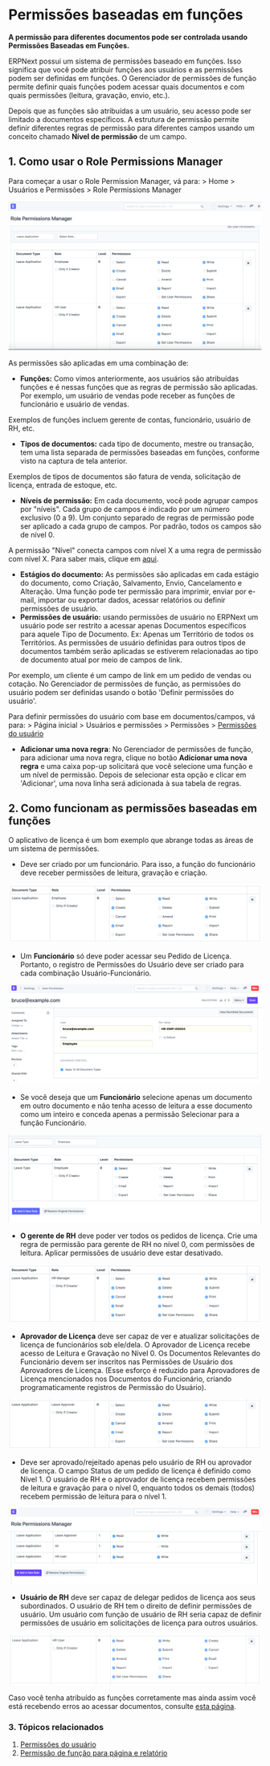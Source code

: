 # Permissões baseadas em funções



**A permissão para diferentes documentos pode ser controlada usando Permissões Baseadas em Funções.**

ERPNext possui um sistema de permissões baseado em funções. Isso significa que você pode atribuir funções aos usuários e as permissões podem ser definidas em funções. O Gerenciador de permissões de função permite definir quais funções podem acessar quais documentos e com quais permissões (leitura, gravação, envio, etc.).

Depois que as funções são atribuídas a um usuário, seu acesso pode ser limitado a documentos específicos. A estrutura de permissão permite definir diferentes regras de permissão para diferentes campos usando um conceito chamado **Nível de permissão** de um campo.

## 1. Como usar o Role Permissions Manager

Para começar a usar o Role Permission Manager, vá para: > Home > Usuários e Permissões > Role Permissions Manager

![Gerenciar leitura, Acesso de gravação, criação, envio e alteração usando o Role Permissions Manager](/files/setting-up-permissions-leave-application.png)![]()

As permissões são aplicadas em uma combinação de:

* **Funções:** Como vimos anteriormente, aos usuários são atribuídas funções e é nessas funções que as regras de permissão são aplicadas. Por exemplo, um usuário de vendas pode receber as funções de funcionário e usuário de vendas.

Exemplos de funções incluem gerente de contas, funcionário, usuário de RH, etc.
* **Tipos de documentos:** cada tipo de documento, mestre ou transação, tem uma lista separada de permissões baseadas em funções, conforme visto na captura de tela anterior.

Exemplos de tipos de documentos são fatura de venda, solicitação de licença, entrada de estoque, etc.
* **Níveis de permissão:** Em cada documento, você pode agrupar campos por "níveis". Cada grupo de campos é indicado por um número exclusivo (0 a 9). Um conjunto separado de regras de permissão pode ser aplicado a cada grupo de campos. Por padrão, todos os campos são de nível 0.

A permissão "Nível" conecta campos com nível X a uma regra de permissão com nível X. Para saber mais, clique em [aqui](/docs/pt/setting-up/articles/managing-perm-level).
* **Estágios do documento:** As permissões são aplicadas em cada estágio do documento, como Criação, Salvamento, Envio, Cancelamento e Alteração. Uma função pode ter permissão para imprimir, enviar por e-mail, importar ou exportar dados, acessar relatórios ou definir permissões de usuário.
* **Permissões de usuário:** usando permissões de usuário no ERPNext um usuário pode ser restrito a acessar apenas Documentos específicos para aquele Tipo de Documento. Ex: Apenas um Território de todos os Territórios. As permissões de usuário definidas para outros tipos de documentos também serão aplicadas se estiverem relacionadas ao tipo de documento atual por meio de campos de link.

Por exemplo, um cliente é um campo de link em um pedido de vendas ou cotação. No Gerenciador de permissões de função, as permissões do usuário podem ser definidas usando o botão 'Definir permissões do usuário'.

Para definir permissões do usuário com base em documentos/campos, vá para: > Página inicial > Usuários e permissões > Permissões > [Permissões do usuário](/docs/pt/setting-up/users-and-permissions/user-permissions)

* **Adicionar uma nova regra**: No Gerenciador de permissões de função, para adicionar uma nova regra, clique no botão **Adicionar uma nova regra** e uma caixa pop-up solicitará que você selecione uma função e um nível de permissão. Depois de selecionar esta opção e clicar em 'Adicionar', uma nova linha será adicionada à sua tabela de regras.

## 2. Como funcionam as permissões baseadas em funções

O aplicativo de licença é um bom exemplo que abrange todas as áreas de um sistema de permissões.

* Deve ser criado por um funcionário. Para isso, a função do funcionário deve receber permissões de leitura, gravação e criação.

![Concedendo permissões de leitura, gravação e criação ao funcionário para solicitação de licença](/files/setting-up-permissions-employee-role.png)![]()
* Um **Funcionário** só deve poder acessar seu Pedido de Licença. Portanto, o registro de Permissões do Usuário deve ser criado para cada combinação Usuário-Funcionário.

![Limitando o acesso a Solicitações de Licença para um usuário com Função de Funcionário por meio do Gerenciador de Permissões do Usuário](/files/setting-up-permissions-employee-user-permissions.png)![]()
* Se você deseja que um **Funcionário** selecione apenas um documento em outro documento e não tenha acesso de leitura a esse documento como um inteiro e conceda apenas a permissão Selecionar para a função Funcionário.

![Limitando o acesso a solicitações de licença para um usuário com função de funcionário por meio do Gerenciador de permissões de usuário](/files/setting-up-select-permissions-employee.png)![]()
* **O gerente de RH** deve poder ver todos os pedidos de licença. Crie uma regra de permissão para gerente de RH no nível 0, com permissões de leitura. Aplicar permissões de usuário deve estar desativado.

![Conceder permissões de envio e cancelamento ao gerente de RH para solicitações de licença. 'Aplicar permissões de usuário' está desmarcado para conceder acesso total.](/files/setting-up-permissions-hr-manager-role.png)![]()
* **Aprovador de Licença** deve ser capaz de ver e atualizar solicitações de licença de funcionários sob ele/dela. O Aprovador de Licença recebe acesso de Leitura e Gravação no Nível 0. Os Documentos Relevantes do Funcionário devem ser inscritos nas Permissões de Usuário dos Aprovadores de Licença. (Esse esforço é reduzido para Aprovadores de Licença mencionados nos Documentos do Funcionário, criando programaticamente registros de Permissão do Usuário).

![Concedendo permissões de leitura, gravação e envio ao Aprovador de Licença para Solicitações de Licença.'Aplicar Usuário As permissões são verificadas para limitar o acesso com base no funcionário.](/files/setting-up-permissions-leave-approver-role.png)![]()
* Deve ser aprovado/rejeitado apenas pelo usuário de RH ou aprovador de licença. O campo Status de um pedido de licença é definido como Nível 1. O usuário de RH e o aprovador de licença recebem permissões de leitura e gravação para o nível 0, enquanto todos os demais (todos) recebem permissão de leitura para o nível 1.

![Limitando o acesso de leitura de um conjunto de campos a determinadas funções](/files/setting-up-permissions-level-1.png)![]()
* **Usuário de RH** deve ser capaz de delegar pedidos de licença aos seus subordinados. O usuário de RH tem o direito de definir permissões de usuário. Um usuário com função de usuário de RH seria capaz de definir permissões de usuário em solicitações de licença para outros usuários.

![Permita que o usuário de RH delegue acesso a solicitações de licença marcando 'Definir permissões de usuário'. Isso irá permitir que o usuário de RH acesse o Gerenciador de permissões do usuário para 'Sair do aplicativo'](/files/setting-up-permissions-hr-user-role.png)![]()

Caso você tenha atribuído as funções corretamente mas ainda assim você está recebendo erros ao acessar documentos, consulte [esta página](/docs/pt/setting-up/articles/report-permission-error).

### 3. Tópicos relacionados

1. [Permissões do usuário](/docs/pt/setting-up/users-and-permissions/user-permissions)
2. [Permissão de função para página e relatório](/docs/pt/setting-up/users-and-permissions/role-permission-for-page-and-report)



